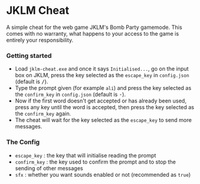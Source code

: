 # JKLM Cheat
A simple cheat for the web game JKLM's Bomb Party gamemode. This comes with no warranty, what happens to your access to the game is entirely your responsibility.

### Getting started
- Load `jklm-cheat.exe` and once it says `Initialised...`, go on the input box on JKLM, press the key selected as the `escape_key` in `config.json` (default is <kbd>/</kbd>).
- Type the prompt given (for example `ali`) and press the key selected as the `confirm_key` in `config.json` (default is <kbd>-</kbd>).
- Now if the first word doesn't get accepted or has already been used, press any key until the word is accepted, then press the key selected as the `confirm_key` again.
- The cheat will wait for the key selected as the `escape_key` to send more messages.

### The Config
- `escape_key` : the key that will initialise reading the prompt
- `confirm_key` : the key used to confirm the prompt and to stop the sending of other messages
- `sfx` : whether you want sounds enabled or not (recommended as `true`)